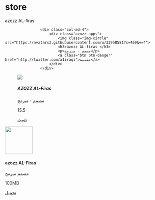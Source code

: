 # store
azozz AL-firas

<!-- 
twitter ; @a1iraqi
by ; azozz AL-Firas
website ; www.a1iraqi.com
-->
<!DOCTYPE html>
<html>
<head>
	<link rel="stylesheet" type="text/css" href="bootstrap.css">
	<title>azozz</title>
</head>
<body>


                    <div class="col-md-4">
                        <div class="azozz-apps">
                            <img class="img-circle" src="https://avatars3.githubusercontent.com/u/33958581?s=460&v=4">
                            <h3>azozz AL-firas </h3>
                            <p>مصمم - مبرمج</p>
                            <a class="btn btn-danger" href="http://twitter.com/a1iraqi">تثبيت</a>
                        </div>
                    </div>

<div class="col-md-4 col-sm-6">
<div class="media-2">
<dir class="azozz-firas">
<div class="media-left">
<div class=""><img src="https://avatars3.githubusercontent.com/u/33958581?s=460&v=4" class="imgae-azozz"> </div>
</div>
<div class="media-body">
<h5 class="dark-blue regular"> AZOZZ AL-Firas</h5>
<p class="light-blue-dec regular alt-p"> مصمم - مبرمج</p>
</div>
<div class="media-right">
<p class="light-blue ">15.5</p>
<a href="http://twitter.com/a1iraqi" class="btn icon-btn">تثبيت</a>
</div> 
</dir>     
</div>
</div>



   
<div class="col-md-4">
<div class="thumbnail">
<div class="img-thumbnail">
<img src="https://avatars3.githubusercontent.com/u/33958581?s=460&v=4" style="width:90px;height:90px; " alt="">			
<div class="caption">
<h4 style=" color: #333;">azozz AL-Firas</h4>
<p> مصمم <span style="color:#333;"> مبرمج </span></p>
<p><span style="color:#333;"> 100MB</span></p>
<a href="http://twitter.com/a1iraqi" class="btn btn-snapchat" data-toggle="modal" data-target="">تحميل</a>


  
</div>
</div>
</div>
</div> 



</body>
</html>
